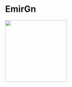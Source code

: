 # EmirGn

<a>
  <img align="medium" src="https://github.com/EmirGn/aiprojectgrp/blob/af0842e9b48aeddd143bee518158e503f5b0c874/languages.svg" width=200 />
</a>
